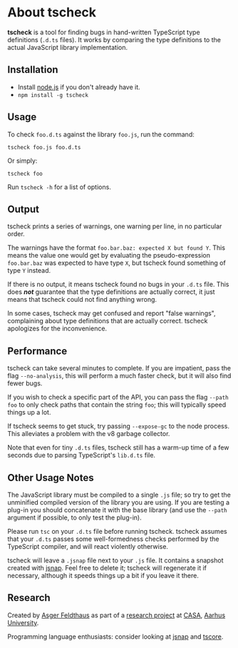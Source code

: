 About **tscheck**
=================

**tscheck** is a tool for finding bugs in hand-written TypeScript type definitions (`.d.ts` files). It works by comparing the type definitions to the actual JavaScript library implementation.

Installation
------------

 - Install [node.js](http://nodejs.org/) if you don't already have it.
 - `npm install -g tscheck`

Usage
-----

To check `foo.d.ts` against the library `foo.js`, run the command:

    tscheck foo.js foo.d.ts
    
Or simply:
    
    tscheck foo

Run `tscheck -h` for a list of options.

Output
------

tscheck prints a series of warnings, one warning per line, in no particular order.

The warnings have the format `foo.bar.baz: expected X but found Y`. This means the value one would get by evaluating the pseudo-expression `foo.bar.baz` was expected to have type `X`, but tscheck found something of type `Y` instead.

If there is no output, it means tscheck found no bugs in your `.d.ts` file. This does ***not*** guarantee that the type definitions are actually correct, it just means that tscheck could not find anything wrong.

In some cases, tscheck may get confused and report "false warnings", complaining about type definitions that are actually correct. tscheck apologizes for the inconvenience.


Performance
-----------

tscheck can take several minutes to complete. If you are impatient, pass the flag `--no-analysis`, this will perform a much faster check, but it will also find fewer bugs.

If you wish to check a specific part of the API, you can pass the flag `--path foo` to only check paths that contain the string `foo`; this will typically speed things up a lot.

If tscheck seems to get stuck, try passing `--expose-gc` to the node process. This alleviates a problem with the v8 garbage collector.

Note that even for tiny `.d.ts` files, tscheck still has a warm-up time of a few seconds due to parsing TypeScript's `lib.d.ts` file.

Other Usage Notes
-----------------

The JavaScript library must be compiled to a single `.js` file; so try to get the unminified compiled version of the library you are using. If you are testing a plug-in you should concatenate it with the base library (and use the `--path` argument if possible, to only test the plug-in).

Please run `tsc` on your `.d.ts` file before running tscheck. tscheck assumes that your `.d.ts` passes some well-formedness checks performed by the TypeScript compiler, and will react violently otherwise.

tscheck will leave a `.jsnap` file next to your `.js` file. It contains a snapshot created with [jsnap](https://github.com/asgerf/jsnap). Feel free to delete it; tscheck will regenerate it if necessary, although it speeds things up a bit if you leave it there.

Research
--------

Created by [Asger Feldthaus](http://cs.au.dk/~asf) as part of a [research project](http://cs.au.dk/~amoeller/papers/tscheck/paper.pdf) at [CASA](http://cs.au.dk/~amoeller/CASA/), [Aarhus University](http://cs.au.dk).

Programming language enthusiasts: consider looking at [jsnap](http://github.com/asgerf/jsnap) and [tscore](TSCORE.md).